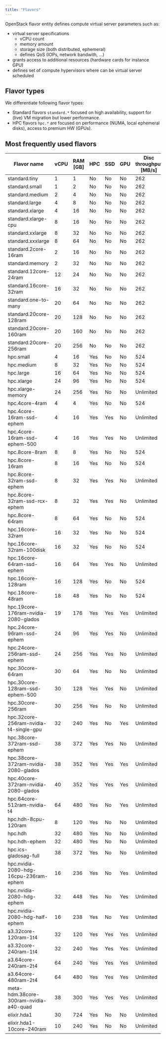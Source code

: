 ```yaml
---
title: "Flavors"
---
```

OpenStack flavor entity defines compute virtual server parameters such as:

* virtual server specifications
    * vCPU count
    * memory amount
    * storage size (both distributed, ephemeral)
    * defines QoS (IOPs, network bandwith, ...)
* grants access to additional resources (hardware cards for instance GPU)
* defines set of compute hypervisors where can be virtual server scheduled

## Flavor types

We differentiate following flavor types:

- Standard flavors `standard.*` focused on high availability, support for (live) VM migration but lower performance.
- HPC flavors `hpc.*` are focused on performance (NUMA, local ephemeral disks), access to premium HW (GPUs).

## Most frequently used flavors

| Flavor name                               | vCPU | RAM [GB] | HPC  | SSD  | GPU | Disc throughput [MB/s] | IOPS [op/s] | Average throughput [MB/s]  |
|-------------------------------------------|------|----------|------|------|-----|------------------------|------------|----------------------------|
| standard.tiny                             | 1    | 1        | No   | No   | No  | 262                    | 2000       | 250                        |
| standard.small                            | 1    | 2        | No   | No   | No  | 262                    | 2000       | 250                        |
| standard.medium                           | 2    | 4        | No   | No   | No  | 262                    | 2000       | 250                        |
| standard.large                            | 4    | 8        | No   | No   | No  | 262                    | 2000       | 250                        |
| standard.xlarge                           | 4    | 16       | No   | No   | No  | 262                    | 2000       | 250                        |
| standard.xlarge-cpu                       | 8    | 16       | No   | No   | No  | 262                    | 2000       | 250                        |
| standard.xxlarge                          | 8    | 32       | No   | No   | No  | 262                    | 2000       | 250                        |
| standard.xxxlarge                         | 8    | 64       | No   | No   | No  | 262                    | 2000       | 250                        |
| standard.2core-16ram                      | 2    | 16       | No   | No   | No  | 262                    | 2000       | 250                        |
| standard.memory                           | 2    | 32       | No   | No   | No  | 262                    | 2000       | 250                        |
| standard.12core-24ram                     | 12   | 24       | No   | No   | No  | 262                    | 2000       | 625                        |
| standard.16core-32ram                     | 16   | 32       | No   | No   | No  | 262                    | 2000       | 625                        |
| standard.one-to-many                      | 20   | 64       | No   | No   | No  | 262                    | 2000       | 250                        |
| standard.20core-128ram                    | 20   | 128      | No   | No   | No  | 262                    | 2000       | 250                        |
| standard.20core-160ram                    | 20   | 160      | No   | No   | No  | 262                    | 2000       | 1250                       |
| standard.20core-256ram                    | 20   | 256      | No   | No   | No  | 262                    | 2000       | 1250                       |
| hpc.small                                 | 4    | 16       | Yes  | No   | No  | 524                    | 2000       | 2000                       |
| hpc.medium                                | 8    | 32       | Yes  | No   | No  | 524                    | 2000       | 2000                       |
| hpc.large                                 | 16   | 64       | Yes  | No   | No  | 524                    | 2000       | 2000                       |
| hpc.xlarge                                | 24   | 96       | Yes  | No   | No  | 524                    | 2000       | 2000                       |
| hpc.xlarge-memory                         | 24   | 256      | Yes  | No   | No  | Unlimited              | Unlimited  | Unlimited                  |
| hpc.4core-4ram                            | 4    | 4        | Yes  | No   | No  | 524                    | 2000       | 2000                       |
| hpc.4core-16ram-ssd-ephem                 | 4    | 16       | Yes  | Yes  | No  | Unlimited              | Unlimited  | 1250                       |
| hpc.4core-16ram-ssd-ephem-500             | 4    | 16       | Yes  | Yes  | No  | Unlimited              | Unlimited  | 1250                       |
| hpc.8core-8ram                            | 8    | 8        | Yes  | No   | No  | 524                    | 2000       | 2000                       |
| hpc.8core-16ram                           | 8    | 16       | Yes  | No   | No  | 524                    | 2000       | 2000                       |
| hpc.8core-32ram-ssd-ephem                 | 8    | 32       | Yes  | Yes  | No  | Unlimited              | Unlimited  | 1250                       |
| hpc.8core-32ram-ssd-rcx-ephem             | 8    | 32       | Yes  | Yes  | No  | Unlimited              | Unlimited  | Unlimited                  |
| hpc.8core-64ram                           | 8    | 64       | Yes  | No   | No  | 524                    | 2000       | 2000                       |
| hpc.16core-32ram                          | 16   | 32       | Yes  | No   | No  | 524                    | 2000       | 2000                       |
| hpc.16core-32ram-100disk                  | 16   | 32       | Yes  | No   | No  | 524                    | 2000       | 2000                       |
| hpc.16core-64ram-ssd-ephem                | 16   | 64       | Yes  | Yes  | No  | Unlimited              | Unlimited  | 1250                       |
| hpc.16core-128ram                         | 16   | 128      | Yes  | No   | No  | 524                    | 2000       | 2000                       |
| hpc.18core-48ram                          | 18   | 48       | Yes  | No   | No  | 524                    | 2000       | 2000                       |
| hpc.19core-176ram-nvidia-2080-glados      | 19   | 176      | Yes  | Yes  | Yes | Unlimited              | Unlimited  | Unlimited                  |
| hpc.24core-96ram-ssd-ephem                | 24   | 96       | Yes  | Yes  | No  | Unlimited              | Unlimited  | 1250                       |
| hpc.24core-256ram-ssd-ephem               | 24   | 256      | Yes  | Yes  | No  | Unlimited              | Unlimited  | 1250                       |
| hpc.30core-64ram                          | 30   | 64       | Yes  | No   | No  | Unlimited              | Unlimited  | Unlimited                  |
| hpc.30core-128ram-ssd-ephem-500           | 30   | 128      | Yes  | Yes  | No  | Unlimited              | Unlimited  | 1250                       |
| hpc.30core-256ram                         | 30   | 256      | Yes  | No   | No  | Unlimited              | Unlimited  | Unlimited                  |
| hpc.32core-256ram-nvidia-t4-single-gpu    | 32   | 240      | Yes  | No   | Yes | Unlimited              | Unlimited  | Unlimited                  |
| hpc.38core-372ram-ssd-ephem               | 38   | 372      | Yes  | Yes  | No  | Unlimited              | Unlimited  | 1250                       |
| hpc.38core-372ram-nvidia-2080-glados      | 38   | 352      | Yes  | Yes  | Yes | Unlimited              | Unlimited  | Unlimited                  |
| hpc.40core-372ram-nvidia-2080-glados      | 40   | 352      | Yes  | Yes  | Yes | Unlimited              | Unlimited  | Unlimited                  |
| hpc.64core-512ram-nvidia-t4               | 64   | 480      | Yes  | No   | Yes | Unlimited              | Unlimited  | Unlimited                  |
| hpc.hdh-8cpu-120ram                       | 8    | 120      | Yes  | No   | No  | Unlimited              | Unlimited  | Unlimited                  |
| hpc.hdh                                   | 32   | 480      | Yes  | No   | No  | Unlimited              | Unlimited  | Unlimited                  |
| hpc.hdh-ephem                             | 32   | 480      | Yes  | No   | No  | Unlimited              | Unlimited  | Unlimited                  |
| hpc.ics-gladosag-full                     | 38   | 372      | Yes  | No   | No  | Unlimited              | Unlimited  | Unlimited                  |
| hpc.nvidia-2080-hdg-16cpu-236ram-ephem    | 16   | 236      | Yes  | No   | Yes | Unlimited              | Unlimited  | Unlimited                  |
| hpc.nvidia-2080-hdg-ephem                 | 32   | 448      | Yes  | No   | Yes | Unlimited              | Unlimited  | Unlimited                  |
| hpc.nvidia-2080-hdg-half-ephem            | 16   | 238      | Yes  | No   | Yes | Unlimited              | Unlimited  | Unlimited                  |
| a3.32core-120ram-1t4                      | 32   | 120      | Yes  | Yes  | Yes | Unlimited              | Unlimited  | Unlimited                  |
| a3.32core-240ram-1t4                      | 32   | 240      | Yes  | Yes  | Yes | Unlimited              | Unlimited  | Unlimited                  |
| a3.64core-240ram-2t4                      | 64   | 240      | Yes  | Yes  | Yes | Unlimited              | Unlimited  | Unlimited                  |
| a3.64core-480ram-2t4                      | 64   | 480      | Yes  | Yes  | Yes | Unlimited              | Unlimited  | Unlimited                  |
| meta-hdm.38core-300ram-nvidia-a40-quad    | 38   | 300      | Yes  | Yes  | Yes | Unlimited              | Unlimited  | Unlimited                  |
| elixir.hda1                               | 30   | 724      | Yes  | No   | No  | Unlimited              | Unlimited  | Unlimited                  |
| elixir.hda1-10core-240ram                 | 10   | 240      | Yes  | No   | No  | Unlimited              | Unlimited  | Unlimited                  |
